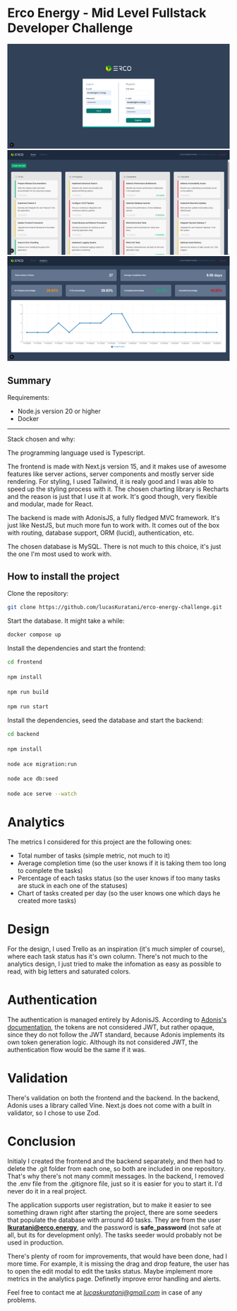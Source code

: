 # Erco Energy - Mid Level Fullstack Developer Challenge

![Login](images/login.png)
![Board](images/board.png)
![Analytics](images/analytics.png)

## Summary

Requirements:

- Node.js version 20 or higher
- Docker

---

Stack chosen and why:

The programming language used is Typescript.

The frontend is made with Next.js version 15, and it makes use of awesome features like server actions, server components and mostly server side rendering. For styling, I used Tailwind, it is realy good and I was able to speed up the styling process with it. The chosen charting library is Recharts and the reason is just that I use it at work. It's good though, very flexible and modular, made for React.

The backend is made with AdonisJS, a fully fledged MVC framework. It's just like NestJS, but much more fun to work with. It comes out of the box with routing, database support, ORM (lucid), authentication, etc.

The chosen database is MySQL. There is not much to this choice, it's just the one I'm most used to work with. 

## How to install the project

Clone the repository:

```bash
git clone https://github.com/lucasKuratani/erco-energy-challenge.git
```

Start the database. It might take a while:

```bash
docker compose up
```

Install the dependencies and start the frontend:

```bash
cd frontend

npm install

npm run build

npm run start
```

Install the dependencies, seed the database and start the backend:

```bash
cd backend

npm install

node ace migration:run

node ace db:seed

node ace serve --watch
```

# Analytics

The metrics I considered for this project are the following ones:

- Total number of tasks (simple metric, not much to it)
- Average completion time (so the user knows if it is taking them too long to complete the tasks)
- Percentage of each tasks status (so the user knows if too many tasks are stuck in each one of the statuses)
- Chart of tasks created per day (so the user knows one which days he created more tasks)

# Design

For the design, I used Trello as an inspiration (it's much simpler of course), where each task status has it's own column. There's not much to the analytics design, I just tried to make the infomation as easy as possible to read, with big letters and saturated colors.

# Authentication

The authentication is managed entirely by AdonisJS. According to [Adonis's documentation]('https://docs.adonisjs.com/guides/authentication/access-tokens-guard'), the tokens are not considered JWT, but rather opaque, since they do not follow the JWT standard, because Adonis implements its own token generation logic. Although its not considered JWT, the authentication flow would be the same if it was.

# Validation

There's validation on both the frontend and the backend. In the backend, Adonis uses a library called Vine. Next.js does not come with a built in validator, so I chose to use Zod.

# Conclusion

Initialy I created the frontend and the backend separately, and then had to delete the .git folder from each one, so both are included in one repository. That's why there's not many commit messages. In the backend, I removed the .env file from the .gitignore file, just so it is easier for you to start it. I'd never do it in a real project.

The application supports user registration, but to make it easier to see something drawn right after starting the project, there are some seeders that populate the database with arround 40 tasks. They are from the user **lkuratani@erco.energy**, and the password is **safe_password** (not safe at all, but its for development only). The tasks seeder would probably not be used in production.

There's plenty of room for improvements, that would have been done, had I more time. For example, it is missing the drag and drop feature, the user has to open the edit modal to edit the tasks status. Maybe implement more metrics in the analytics page. Definetly improve error handling and alerts.

Feel free to contact me at *lucaskuratani@gmail.com* in case of any problems.
